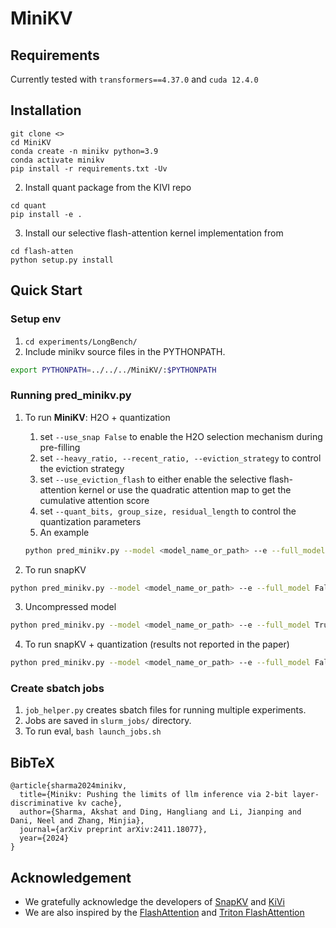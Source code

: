 # MiniKV
## Requirements
Currently tested with `transformers==4.37.0` and `cuda 12.4.0`

## Installation
```
git clone <>
cd MiniKV
conda create -n minikv python=3.9
conda activate minikv
pip install -r requirements.txt -Uv
```
2. Install quant package from the KIVI repo
```
cd quant
pip install -e .
```
3. Install our selective flash-attention kernel implementation from <pending> 
```
cd flash-atten
python setup.py install
```

## Quick Start
### Setup env
1. `cd experiments/LongBench/`
2. Include minikv source files in the PYTHONPATH.
```bash
export PYTHONPATH=../../../MiniKV/:$PYTHONPATH
```

### Running pred_minikv.py
1. To run **MiniKV**: H2O + quantization
   1. set `--use_snap False` to enable the H2O selection mechanism during pre-filling
   2. set `--heavy_ratio, --recent_ratio, --eviction_strategy` to control the eviction strategy
   3. set `--use_eviction_flash` to either enable the selective flash-attention kernel or use the quadratic attention map to get the cumulative attention score
   4. set `--quant_bits, group_size, residual_length` to control the quantization parameters
   5. An example
    ```bash
    python pred_minikv.py --model <model_name_or_path> --e --full_model False --use_snap False --heavy_ratio 0.25 --recent_ratio 0.25 --eviction_strategy uniform/pyramid --use_eviction_flash False/True --quant_bits 2 --group_size 16 --residual_length 128
    ```

2. To run snapKV
```bash
python pred_minikv.py --model <model_name_or_path> --e --full_model False --use_snap True --prompt_sparsity_ratio 0.4 --quant_bits 16
```

3. Uncompressed model
```bash
python pred_minikv.py --model <model_name_or_path> --e --full_model True
```

4. To run snapKV + quantization (results not reported in the paper)
```bash
python pred_minikv.py --model <model_name_or_path> --e --full_model False --use_snap False --heavy_ratio 0.2 --recent_ratio 0.2 --eviction_strategy uniform/pyramid --use_eviction_flash False/True --quant_bits 16
```

### Create sbatch jobs
1. `job_helper.py` creates sbatch files for running multiple experiments.
2. Jobs are saved in `slurm_jobs/` directory.
3. To run eval, ```bash launch_jobs.sh```


## BibTeX
```
@article{sharma2024minikv,
  title={Minikv: Pushing the limits of llm inference via 2-bit layer-discriminative kv cache},
  author={Sharma, Akshat and Ding, Hangliang and Li, Jianping and Dani, Neel and Zhang, Minjia},
  journal={arXiv preprint arXiv:2411.18077},
  year={2024}
}
```

## Acknowledgement

-   We gratefully acknowledge the developers of [SnapKV](https://github.com/FasterDecoding/SnapKV) and [KiVi](https://github.com/jy-yuan/KIVI/tree/main)
-   We are also inspired by the [FlashAttention](https://github.com/Dao-AILab/flash-attention) and [Triton FlashAttention](https://triton-lang.org/main/getting-started/tutorials/06-fused-attention.html)
